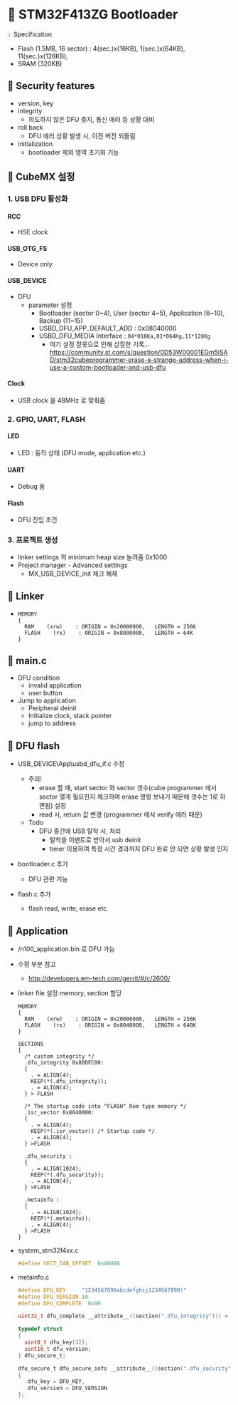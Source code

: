 # :rocket: STM32F413ZG Bootloader

:bulb: Specification

- Flash (1.5MB, 16 sector) : 4(sec.)x(16KB), 1(sec.)x(64KB),  11(sec.)x(128KB),
- SRAM (320KB)



## :large_blue_diamond: Security features

- version, key
- integrity
  - 의도하지 않은 DFU 중지, 통신 에러 등 상황 대비
- roll back
  - DFU 에러 상황 발생 시, 이전 버전 되돌림
- initialization
  - bootloader 제외 영역 초기화 기능



## :large_blue_diamond: CubeMX 설정

### 1. USB DFU 활성화

#### RCC

- HSE clock

#### USB_OTG_FS

- Device only

#### USB_DEVICE

- DFU
  - parameter 설정
    - Bootloader (sector 0~4), User (sector 4~5), Application (6~10), Backup (11~15)
    - USBD_DFU_APP_DEFAULT_ADD : 0x08040000
    - USBD_DFU_MEDIA Interface : `04*016Ka,01*064Kg,11*128Kg`
      - 여기 설정 잘못으로 인해 삽질한 기록...
        https://community.st.com/s/question/0D53W00001EGm5iSAD/stm32cubeprogrammer-erase-a-strange-address-when-i-use-a-custom-bootloader-and-usb-dfu

#### Clock

- USB clock 을 48MHz 로 맞춰줌



### 2. GPIO, UART, FLASH

#### LED

- LED : 동작 상태 (DFU mode, application etc.)

#### UART

- Debug 용

#### Flash

- DFU 진입 조건



### 3. 프로젝트 생성

- linker settings 의 minimum heap size 늘려줌 0x1000
- Project manager - Advanced settings
  - MX_USB_DEVICE_init 체크 해제



## :large_blue_diamond: Linker

- ```
  MEMORY
  {
    RAM    (xrw)    : ORIGIN = 0x20000000,   LENGTH = 256K
    FLASH    (rx)    : ORIGIN = 0x8000000,   LENGTH = 64K
  }
  ```



## :large_blue_diamond: main.c

- DFU condition
  - invalid application
  - user button
- Jump to application
  - Peripheral deinit
  - Initialize clock, stack pointer
  - jump to address



## :large_blue_diamond: DFU flash

- USB_DEVICE\App\usbd_dfu_if.c 수정
  - 주의!
    - erase 할 때, start sector 와 sector 갯수(cube programmer 에서 sector 몇개 필요한지 체크하여 erase 명령 보내기 때문에 갯수는 1로 하면됨) 설정
    - read 시, return 값 변경 (programmer 에서 verify 에러 때문)
  - Todo
    - DFU 중간에 USB 탈착 시, 처리
      - 탈착을 이벤트로 받아서 usb deinit
      - timer 이용하여 특정 시간 경과까지 DFU 완료 안 되면 상황 발생 인지
- bootloader.c 추가
  - DFU 관련 기능

- flash.c 추가
  - flash read, write, erase etc.




## :large_blue_diamond: Application

- /n100_application.bin 로 DFU 가능

- 수정 부분 참고

  - http://developers.em-tech.com/gerrit/#/c/2600/

- linker file  설정
  memory, section 할당

  ```
  MEMORY
  {
    RAM    (xrw)    : ORIGIN = 0x20000000,   LENGTH = 256K
    FLASH    (rx)    : ORIGIN = 0x8040000,   LENGTH = 640K
  }

  SECTIONS
  {
    /* custom integrity */
    .dfu_integrity 0x80DFC00:
    {
      . = ALIGN(4);
      KEEP(*(.dfu_integrity));
      . = ALIGN(4);
    } > FLASH

    /* The startup code into "FLASH" Rom type memory */
    .isr_vector 0x8040000:
    {
      . = ALIGN(4);
      KEEP(*(.isr_vector)) /* Startup code */
      . = ALIGN(4);
    } >FLASH

    .dfu_security :
    {
      . = ALIGN(1024);
      KEEP(*(.dfu_security));
      . = ALIGN(4);
    } >FLASH

    .metainfo :
    {
      . = ALIGN(1024);
      KEEP(*(.metainfo));
      . = ALIGN(4);
    } >FLASH
  }
  ```



- system_stm32f4xx.c

  ```c
  #define VECT_TAB_OFFSET  0x40000
  ```

- metainfo.c

  ```c
  #define DFU_KEY     "1234567890abcdefghij1234567890!"
  #define DFU_VERSION 10
  #define DFU_COMPLETE  0x99

  uint32_t dfu_complete __attribute__((section(".dfu_integrity"))) = DFU_COMPLETE;

  typedef struct
  {
    uint8_t dfu_key[32];
    uint16_t dfu_version;
  } dfu_secure_t;

  dfu_secure_t dfu_secure_info __attribute__((section(".dfu_security"))) =
  {
    .dfu_key = DFU_KEY,
    .dfu_version = DFU_VERSION
  };
  ```







